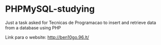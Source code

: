 # PHPMySQL-studying
Just a task asked for Tecnicas de Programacao to insert and retrieve data from a database using PHP


Link para o website: http://ben10go.96.lt/
